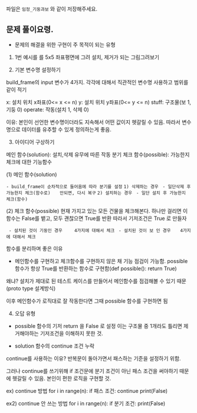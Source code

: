 ##
파일은 `임정_기둥과보` 와 같이 저장해주세요.


## 문제 풀이요령.

- 문제의 해결을 위한 구현이 주 목적이 되는 유형

1. 1번 예시를 를 5x5 좌표평면에 그려 설치, 제거가 되는 그림그려보기

2. 기본 변수명 설정하기

 build_frame의 input 변수가 4가지. 각각에 대해서 직관적인 변수명 사용하고 범위를 같이 적기

x: 설치 위치 x좌표(0<= x <= n)
y: 설치 위치 y좌표(0<= y <= n)
stuff: 구조물(보 1, 기둥 0)
operate: 작동(설치 1, 삭제 0)

이유: 본인이 선언한 변수명이더라도 지속해서 어떤 값이지 헷갈릴 수 있음. 따라서 변수명으로 데이터를 유추할 수 있게 정의하는게 좋음.


3. 아이디어 구상하기

 메인 함수(solution): 설치,삭제 유무에 따른 작동 분기
 체크 함수(possible): 가능한지 체크에 대한 기능함수


(1) 메인 함수(solution)


`- build_frame이 순차적으로 들어옴에 따라 분기를 설정`
`1) 삭제하는 경우`
` - 일단삭제 후 가능한지 체크(함수로)`
`   안되면, 다시 복구`
`2) 설치하는 경우`
` - 일단 설치 후 가능한지 체크(함수)`

(2) 체크 함수(possible)
현재 가지고 있는 모든 건물을 체크해본다. 하나만 걸리면 이 함수는 False를 뱉고, 모두 괜찮으면 True를 반환
따라서 기저조건은 True 로 만들자

` - 설치된 것이 기둥인 경우`
`    4가지에 대해서 체크`
` - 설치된 것이 보 인 경우`
`   4가지에 대해서 체크`

 
함수를 분리하며 좋은 이유
- 메인함수를 구현하고 체크함수를 구현하지 않은 채 기능 점검이 가능함. possible 함수가 항상 True를 반환하는 함수로 구현함(def possible(): return True)

왜냐? 설치가 제대로 된 테스트 케이스를 만들어서 메인함수를 점검해볼 수 있기 때문(proto type 설계방식)

이후 메인함수가 로직대로 잘 작동한다면 그때 possible 함수를 구현하면 됨


4. 오답 유형

- possible 함수의 기저 return 을 False 로 설정
이는 구조물 중 1개라도 틀리면 제거해야하는 기저조건을 이해하지 못한 것.


-  solution 함수의 continue 조건 누락

continue를 사용하는 이유? 
반복문이 돌아가면서 패스하는 기준을 설정하기 위함.

그러나 continue를 쓰기위해 if 조건문에 분기 조건이 아닌 패스 조건을 써야하기 때문에 헷갈릴 수 있음. 본인이 편한 로직을 구현할 것.

ex) continue 방법
for i in range(n):
    if 패스 조건:
        continue
    print(False)

ex2) continue 안 쓰는 방법
for i in range(n):
    if 분기 조건:
        print(False)